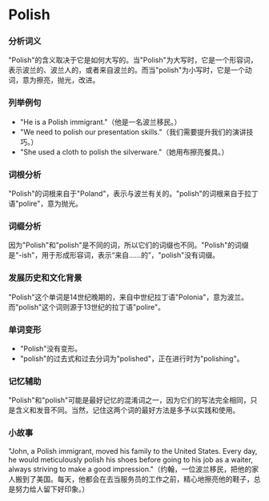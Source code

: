 # Polish

### 分析词义

  

"Polish"的含义取决于它是如何大写的。当"Polish"为大写时，它是一个形容词，表示波兰的、波兰人的，或者来自波兰的。而当"polish"为小写时，它是一个动词，意为擦亮，抛光，改进。

  

### 列举例句

  

*   "He is a Polish immigrant."（他是一名波兰移民。）
*   "We need to polish our presentation skills."（我们需要提升我们的演讲技巧。）
*   "She used a cloth to polish the silverware."（她用布擦亮餐具。）

  

### 词根分析

  

"Polish"的词根来自于"Poland"，表示与波兰有关的。"polish"的词根来自于拉丁语"polire"，意为抛光。

  

### 词缀分析

  

因为"Polish"和"polish"是不同的词，所以它们的词缀也不同。"Polish"的词缀是"-ish"，用于形成形容词，表示“来自……的”，"polish"没有词缀。

  

### 发展历史和文化背景

  

"Polish"这个单词是14世纪晚期的，来自中世纪拉丁语"Polonia"，意为波兰。而"polish"这个词则源于13世纪的拉丁语"polire"。

  

### 单词变形

  

*   "Polish"没有变形。
*   "polish"的过去式和过去分词为"polished"，正在进行时为"polishing"。

  

### 记忆辅助

  

"Polish"和"polish"可能是最好记忆的混淆词之一，因为它们的写法完全相同，只是含义和发音不同。当然，记住这两个词的最好方法是多予以实践和使用。

  

### 小故事

  

"John, a Polish immigrant, moved his family to the United States. Every day, he would meticulously polish his shoes before going to his job as a waiter, always striving to make a good impression."（约翰，一位波兰移民，把他的家人搬到了美国。每天，他都会在去当服务员的工作之前，精心地擦亮他的鞋子，总是努力给人留下好印象。）
